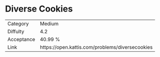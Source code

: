 # Diverse Cookies

<table>
    <tr>
        <td>Category</td>
        <td>Medium</td>
    </tr>
    <tr>
        <td>Diffulty</td>
        <td>4.2</td>
    </tr>
    <tr>
        <td>Acceptance</td>
        <td>40.99 %</td>
    </tr>
    <tr>
        <td>Link</td>
        <td>https://open.kattis.com/problems/diversecookies</td>
    </tr>
</table>